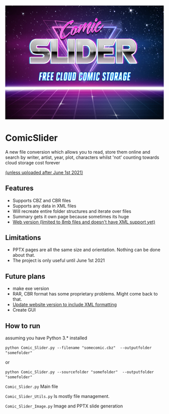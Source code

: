 ![](static/CSLogo.jpg)
# ComicSlider
A new file conversion which allows you to read, store them online and search by writer, artist, year, plot, characters whilst 'not' counting towards cloud storage cost forever 

[(unless uploaded after June 1st 2021)](https://blog.google/products/photos/storage-policy-update#:~:text=You%20can%20learn%20more%20about,storage%20provided%20through%20Google%20One.)


## Features

- Supports CBZ and CBR files
- Supports any data in XML files
- Will recreate entire folder structures and iterate over files
- Summary gets it own page because sometimes its huge
- [Web version (limited to 8mb files and doesn't have XML support yet)](http://cbz-to-pptx.com/)

## Limitations

- PPTX pages are all the same size and orientation. Nothing can be done about that.
- The project is only useful until June 1st 2021 


## Future plans

- make exe version
- RAR, CBR format has some proprietary problems. Might come back to that.
- [Update website version to include XML formatting](http://cbz-to-pptx.com/)
- Create GUI


## How to run

assuming you have Python 3.* installed

```
python Comic_Slider.py --filename "somecomic.cbz"  --outputfolder "somefolder"
```

or
```
python Comic_Slider.py --sourcefolder "somefolder"  --outputfolder "somefolder"
```

`Comic_Slider.py`
Main file 

`Comic_Slider_Utils.py`
Is mostly file management.

`Comic_Slider_Image.py`
Image and PPTX slide generation




